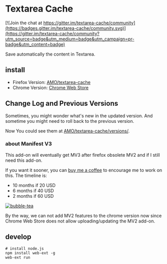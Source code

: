 # Textarea Cache

[![Join the chat at https://gitter.im/textarea-cache/community](https://badges.gitter.im/textarea-cache/community.svg)](https://gitter.im/textarea-cache/community?utm_source=badge&utm_medium=badge&utm_campaign=pr-badge&utm_content=badge)

Save automatically the content in Textarea.

## install

* Firefox Version: [AMO/textarea-cache](https://addons.mozilla.org/firefox/addon/textarea-cache)
* Chrome Version: [Chrome Web Store](https://chrome.google.com/webstore/detail/textarea-cache/chpphekfimlabghbdankokcohcmnbmab)

## Change Log and Previous Versions

Sometimes, you might wonder what's new in the updated version.
And sometime you might need to roll back to the previous version.

Now You could see them at [AMO/textarea-cache/versions/](https://addons.mozilla.org/en-US/firefox/addon/textarea-cache/versions/).

### about Manifest V3
This add-on will eventually get MV3 after firefox obsolete MV2
and if I still need this add-on.

If you want it sooner, you can [buy me a coffee][bmc]
to encourage me to work on this.
The timeline is:

* 10 months if 20 USD
* 6 months if 40 USD
* 2 months if 60 USD

[bmc]: https://buymeacoffee.com/gholk/textarea-cache-mv3-upgrade

[![bubble-tea]](https://www.buymeacoffee.com/gholk)

[bubble-tea]: https://cdn.buymeacoffee.com/buttons/v2/default-yellow.png "buy me a bubble tea"

By the way, we can not add MV2 features to the chrome version now
since Chrome Web Store does not allow uploading/updating the MV2 add-on.

## develop

```
# install node.js
npm install web-ext -g
web-ext run
```
